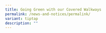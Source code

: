 ```yaml
---
title: Going Green with our Covered Walkways
permalink: /news-and-notices/permalink/
variant: tiptap
description: ""
---
```


